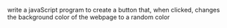 write a javaScript program to create a button that, when clicked, changes the background color of the webpage to a random color

